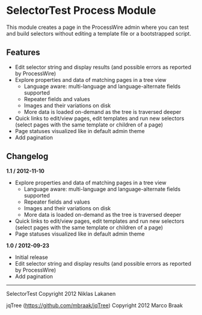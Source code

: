 # SelectorTest Process Module

This module creates a page in the ProcessWire admin where you can test and build
selectors without editing a template file or a bootstrapped script.

## Features

* Edit selector string and display results (and possible errors as reported by ProcessWire)
* Explore properties and data of matching pages in a tree view
  * Language aware: multi-language and language-alternate fields supported
  * Repeater fields and values
  * Images and their variations on disk
  * More data is loaded on-demand as the tree is traversed deeper
* Quick links to edit/view pages, edit templates and run new selectors (select pages with the same template or children of a page)
* Page statuses visualized like in default admin theme
* Add pagination

## Changelog

**1.1 / 2012-11-10**

* Explore properties and data of matching pages in a tree view
  * Language aware: multi-language and language-alternate fields supported
  * Repeater fields and values
  * Images and their variations on disk
  * More data is loaded on-demand as the tree is traversed deeper
* Quick links to edit/view pages, edit templates and run new selectors (select pages with the same template or children of a page)
* Page statuses visualized like in default admin theme

**1.0 / 2012-09-23**

* Initial release
* Edit selector string and display results (and possible errors as reported by ProcessWire)
* Add pagination

------
SelectorTest Copyright 2012 Niklas Lakanen

jqTree (https://github.com/mbraak/jqTree) Copyright 2012 Marco Braak
